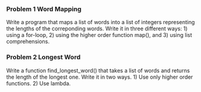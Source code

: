 ### Problem 1 Word Mapping

Write a program that maps a list of words into a list of integers representing the lengths of the correponding words. Write it in three different ways: 1) using a for-loop, 2) using the higher order function map(), and 3) using list comprehensions.

### Problem 2 Longest Word
Write a function find_longest_word() that takes a list of words and returns the length of the longest one. Write it in two ways. 1) Use only higher order functions. 2) Use lambda.
